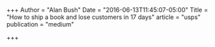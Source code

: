 +++
Author = "Alan Bush"
Date = "2016-06-13T11:45:07-05:00"
Title = "How to ship a book and lose customers in 17 days"
article = "usps"
publication = "medium"

+++

